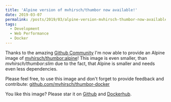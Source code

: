 ```yaml
---
title: 'Alpine version of mvhirsch/thumbor now available!'
date: 2019-03-07
permalink: /posts/2019/03/alpine-version-mvhirsch-thumbor-now-available
tags:
  - Development
  - Web Performance
  - Docker
---
```


Thanks to the amazing [Github Community](https://github.com) I'm now able to provide an Alpine image of [mvhirsch/thumbor:alpine](https://hub.docker.com/r/mvhirsch/thumbor/tags)!
This image is even smaller, than _mvhirsch/thumbor:slim_ due to the fact, that Alpine is smaller and needs even less dependencies.

Please feel free, to use this image and don't forget to provide feedback and contribute: [github.com/mvhirsch/thumbor-docker](https://github.com/mvhirsch/thumbor-docker)

You like this image? Please star it on [Github](https://github.com/mvhirsch/thumbor-docker) and [Dockerhub](https://hub.docker.com/r/mvhirsch/thumbor).
